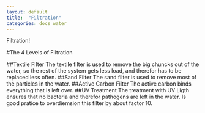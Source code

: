 ```yaml
---
layout: default
title:  "Filtration"
categories: docs water
---
```


Filtration!

#The 4 Levels of Filtration

##Textile FIlter
The textile filter is used to remove the big chuncks out of the water, so the rest of the system gets less load, and therefor has to be replaced less often.
##Sand Filter
The sand filter is used to remove most of the particles in the water.
##Active Carbon Filter
The active carbon binds everything that is left over.
##UV Treatment
The treatment with UV Ligth ensures that no bacteria and therefor pathogens are left in the water. Is good pratice to overdiemsion this filter by about factor 10.
